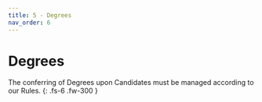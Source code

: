 ```yaml
---
title: 5 - Degrees
nav_order: 6
---
```


# Degrees

The conferring of Degrees upon Candidates must be managed according to our Rules.
{: .fs-6 .fw-300 }
